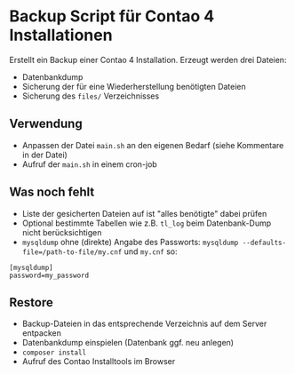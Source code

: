 # Backup Script für Contao 4 Installationen

Erstellt ein Backup einer Contao 4 Installation. Erzeugt werden drei Dateien:

* Datenbankdump
* Sicherung der für eine Wiederherstellung benötigten Dateien 
* Sicherung des `files/` Verzeichnisses


## Verwendung

* Anpassen der Datei `main.sh` an den eigenen Bedarf (siehe Kommentare in der Datei) 
* Aufruf der `main.sh` in einem cron-job


## Was noch fehlt

* Liste der gesicherten Dateien auf ist "alles benötigte" dabei prüfen
* Optional bestimmte Tabellen wie z.B. `tl_log` beim Datenbank-Dump nicht berücksichtigen
* `mysqldump` ohne (direkte) Angabe des Passworts: `mysqldump --defaults-file=/path-to-file/my.cnf` 
und `my.cnf` so: 
 
 ```
 [mysqldump]
 password=my_password
 ```
 

## Restore

* Backup-Dateien in das entsprechende Verzeichnis auf dem Server entpacken
* Datenbankdump einspielen (Datenbank ggf. neu anlegen)
* `composer install`
* Aufruf des Contao Installtools im Browser
